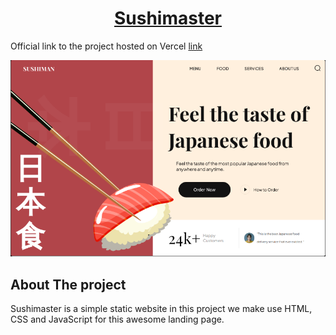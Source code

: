 # <center><u>Sushimaster</u></center>

Official link to the project hosted on Vercel [link](https://sushimaster.vercel.app/)

<img src="./assets/sushimaster.png"/>

## About The project

Sushimaster is a simple static website
in this project we make use HTML, CSS and JavaScript for this awesome landing page.
